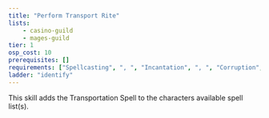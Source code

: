 ```yaml
---
title: "Perform Transport Rite"
lists:
    - casino-guild
    - mages-guild
tier: 1
osp_cost: 10
prerequisites: []
requirements: ["Spellcasting", ", ", "Incantation", ", ", "Corruption", " or ", "Healing CS"]
ladder: "identify"
---
```

This skill adds the Transportation Spell to the characters available spell list(s).